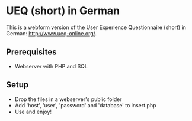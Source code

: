 UEQ (short) in German
===

This is a webform version of the User Experience Questionnaire (short) in German: http://www.ueq-online.org/.

## Prerequisites ##
* Webserver with PHP and SQL

## Setup ##
* Drop the files in a webserver's public folder
* Add 'host', 'user', 'password' and 'database' to insert.php
* Use and enjoy!